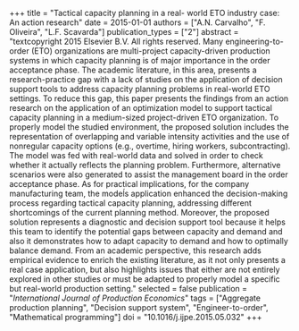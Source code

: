 +++
title = "Tactical capacity planning in a real- world ETO industry case: An action research"
date = 2015-01-01
authors = ["A.N. Carvalho", "F. Oliveira", "L.F. Scavarda"]
publication_types = ["2"]
abstract = "textcopyright 2015 Elsevier B.V. All rights reserved. Many engineering-to-order (ETO) organizations are multi-project capacity-driven production systems in which capacity planning is of major importance in the order acceptance phase. The academic literature, in this area, presents a research-practice gap with a lack of studies on the application of decision support tools to address capacity planning problems in real-world ETO settings. To reduce this gap, this paper presents the findings from an action research on the application of an optimization model to support tactical capacity planning in a medium-sized project-driven ETO organization. To properly model the studied environment, the proposed solution includes the representation of overlapping and variable intensity activities and the use of nonregular capacity options (e.g., overtime, hiring workers, subcontracting). The model was fed with real-world data and solved in order to check whether it actually reflects the planning problem. Furthermore, alternative scenarios were also generated to assist the management board in the order acceptance phase. As for practical implications, for the company manufacturing team, the modeĺs application enhanced the decision-making process regarding tactical capacity planning, addressing different shortcomings of the current planning method. Moreover, the proposed solution represents a diagnostic and decision support tool because it helps this team to identify the potential gaps between capacity and demand and also it demonstrates how to adapt capacity to demand and how to optimally balance demand. From an academic perspective, this research adds empirical evidence to enrich the existing literature, as it not only presents a real case application, but also highlights issues that either are not entirely explored in other studies or must be adapted to properly model a specific but real-world production setting."
selected = false
publication = "*International Journal of Production Economics*"
tags = ["Aggregate production planning", "Decision support system", "Engineer-to-order", "Mathematical programming"]
doi = "10.1016/j.ijpe.2015.05.032"
+++

